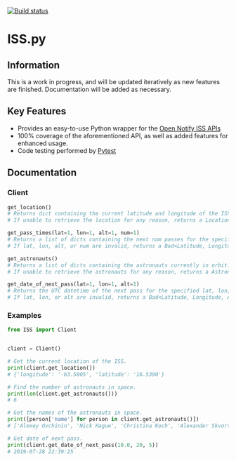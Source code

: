 [![Build status](https://travis-ci.org/justinm1295/ISS.py.svg?master)](https://travis-ci.org/justinm1295)

ISS.py
======

Information
-----------
This is a work in progress, and will be updated iteratively as new features are finished.
Documentation will be added as necessary.

Key Features
------------
- Provides an easy-to-use Python wrapper for the [Open Notify ISS APIs](http://open-notify.org/)
- 100% coverage of the aforementioned API, as well as added features for enhanced usage.
- Code testing performed by [Pytest](https://pytest.org/en/latest/)

Documentation
-------------
### Client

```python 
get_location()
# Returns dict containing the current latitude and longitude of the ISS.
# If unable to retrieve the location for any reason, returns a LocationFailureException

get_pass_times(lat=1, lon=1, alt=1, num=1)
# Returns a list of dicts containing the next num passes for the specified lat, lon, and alt.
# If lat, lon, alt, or num are invalid, returns a Bad<Latitude, Longitude, Altitude, Number>Exception.

get_astronauts()
# Returns a list of dicts containing the astronauts currently in orbit.
# If unable to retrieve the astronauts for any reason, returns a AstronautFailureException

get_date_of_next_pass(lat=1, lon=1, alt=1)
# Returns the UTC datetime of the next pass for the specified lat, lon, and alt OR 'No passes found."
# If lat, lon, or alt are invalid, returns a Bad<Latitude, Longitude, Altitude>Exception
```

### Examples

```python
from ISS import Client


client = Client()

# Get the current location of the ISS.
print(client.get_location())
# {'longitude': '-63.5005', 'latitude': '16.5390'}

# Find the number of astronauts in space.
print(len(client.get_astronauts()))
# 6

# Get the names of the astronauts in space.
print([person['name'] for person in client.get_astronauts()])
# ['Alexey Ovchinin', 'Nick Hague', 'Christina Koch', 'Alexander Skvortsov', 'Luca Parmitano', 'Andrew Morgan']

# Get date of next pass.
print(client.get_date_of_next_pass(10.0, 20, 5))
# 2019-07-28 22:39:25
```
